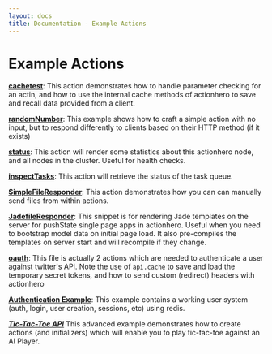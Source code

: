 ```yaml
---
layout: docs
title: Documentation - Example Actions
---
```


# Example Actions

**[cachetest](https://github.com/evantahler/actionhero/blob/master/actions/cacheTest.js)**: This action demonstrates how to handle parameter checking for an actin, and how to use the internal cache methods of actionhero to save and recall data provided from a client.

**[randomNumber](https://github.com/evantahler/actionhero/blob/master/actions/randomNumber.js)**: This example shows how to craft a simple action with no input, but to respond differently to clients based on their HTTP method (if it exists)

**[status](https://github.com/evantahler/actionhero/blob/master/actions/status.js)**: This action will render some statistics about this actionhero node, and all nodes in the cluster.  Useful for health checks.

**[inspectTasks](https://gist.github.com/4399793)**: This action will retrieve the status of the task queue.

**[SimpleFileResponder](https://gist.github.com/evantahler/9541992)**: This action demonstrates how you can can manually send files from within actions.

**[JadefileResponder](https://gist.github.com/connanp/6169574)**: This snippet is for rendering Jade templates on the server for pushState single page apps in actionhero. Useful when you need to bootstrap model data on initial page load. It also pre-compiles the templates on server start and will recompile if they change.

**[oauth](https://gist.github.com/4326070)**: This file is actually 2 actions which are needed to authenticate a user against twitter's API.  Note the use of `api.cache` to save and load the temporary secret tokens, and how to send custom (redirect) headers with actionhero

**[Authentication Example](http://blog.evantahler.com/blog/authentication-with-actionHero-again.html)**: This example contains a working user system (auth, login, user creation, sessions, etc) using redis.

***[Tic-Tac-Toe API](https://gist.github.com/evantahler/5898472)*** This advanced example demonstrates how to create actions (and initializers) which will enable you to play tic-tac-toe against an AI Player.
